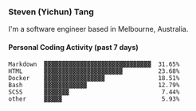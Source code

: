 ### Steven (Yichun) Tang

I'm a software engineer based in Melbourne, Australia.

#### Personal Coding Activity (past 7 days)
```
Markdown  ▓▓▓▓▓▓▓▓▓▓▓▓▓▓▓▓▓▓▓▓▓▓▓▓▓▓▓▓▓▓  31.65%
HTML      ▓▓▓▓▓▓▓▓▓▓▓▓▓▓▓▓▓▓▓▓▓▓          23.68%
Docker    ▓▓▓▓▓▓▓▓▓▓▓▓▓▓▓▓▓               18.51%
Bash      ▓▓▓▓▓▓▓▓▓▓▓▓                    12.79%
SCSS      ▓▓▓▓▓▓▓                          7.44%
other     ▓▓▓▓▓                            5.93%
```
